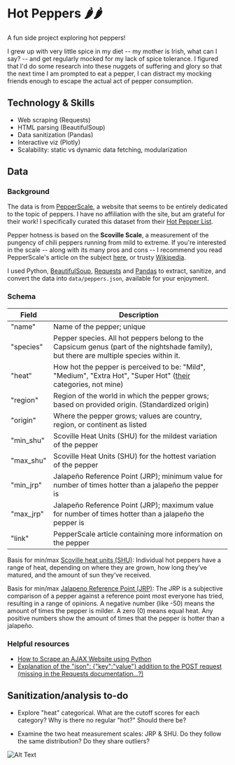 # Hot Peppers 🌶️🌶️

A fun side project exploring hot peppers!

I grew up with very little spice in my diet -- my mother is Irish, what can I say? -- and get regularly mocked for my lack of spice tolerance. I figured that I'd do some research into these nuggets of suffering and glory so that the next time I am prompted to eat a pepper, I can distract my mocking friends enough to escape the actual act of pepper consumption.

## Technology & Skills
- Web scraping (Requests)
- HTML parsing (BeautifulSoup)
- Data sanitization (Pandas)
- Interactive viz (Plotly)
- Scalability: static vs dynamic data fetching, modularization

## Data

### Background

The data is from [PepperScale](https://www.pepperscale.com), a website that seems to be entirely dedicated to the topic of peppers. I have no affiliation with the site, but am grateful for their work! I specifically curated this dataset from their [Hot Pepper List](https://www.pepperscale.com/hot-pepper-list/).

Pepper hotness is based on the **Scoville Scale**, a measurement of the pungency of chili peppers running from mild to extreme. If you're interested in the scale -- along with its many pros and cons -- I recommend you read PepperScale's article on the subject [here](https://www.pepperscale.com/what-is-the-scoville-scale/), or trusty [Wikipedia](https://en.wikipedia.org/wiki/Scoville_scale).

I used Python, [BeautifulSoup](https://www.crummy.com/software/BeautifulSoup/bs4/doc/), [Requests](http://docs.python-requests.org/en/master/) and [Pandas](https://pandas.pydata.org/pandas-docs/stable/) to extract, sanitize, and convert the data into `data/peppers.json`, available for your enjoyment.

### Schema

Field | Description
--- | ---
"name"| Name of the pepper; unique
"species" | Pepper species. All hot peppers belong to the Capsicum genus (part of the nightshade family), but there are multiple species within it.
"heat" | How hot the pepper is perceived to be: "Mild", "Medium", "Extra Hot", "Super Hot" ([their](https://www.pepperscale.com/hot-pepper-list/) categories, not mine)
"region" | Region of the world in which the pepper grows; based on provided origin. (Standardized origin)
"origin" | Where the pepper grows; values are country, region, or continent as listed
"min_shu" | Scoville Heat Units (SHU) for the mildest variation of the pepper
"max_shu" | Scoville Heat Units (SHU) for the hottest variation of the pepper
"min_jrp" | Jalapeño Reference Point (JRP); minimum value for number of times hotter than a jalapeño the pepper is
"max_jrp" | Jalapeño Reference Point (JRP); maximum value for number of times hotter than a jalapeño the pepper is
"link" | PepperScale article containing more information on the pepper

Basis for min/max [Scoville heat units (SHU)](https://www.pepperscale.com/scoville-heat-units/): Individual hot peppers have a range of heat, depending on where they are grown, how long they’ve matured, and the amount of sun they’ve received.

Basis for min/max [Jalapeno Reference Point (JRP)](https://www.pepperscale.com/jalapeno-peppers/): The JRP is a subjective comparison of a pepper against a reference point most everyone has tried, resulting in a range of opinions. A negative number (like -50) means the amount of times the pepper is milder. A zero (0) means equal heat. Any positive numbers show the amount of times that the pepper is hotter than a jalapeño.

### Helpful resources

- [How to Scrape an AJAX Website using Python](https://www.codementor.io/codementorteam/how-to-scrape-an-ajax-website-using-python-qw8fuitvi)
- [Explanation of the "json": {"key":"value"} addition to the POST request (missing in the Requests documentation...?)](https://stackoverflow.com/questions/9733638/post-json-using-python-requests)

## Sanitization/analysis to-do

- Explore "heat" categorical. What are the cutoff scores for each category? Why is there no regular "hot?" Should there be?

- Examine the two heat measurement scales: JRP & SHU. Do they follow the same distribution? Do they share outliers?

![Alt Text](https://media.giphy.com/media/3oriO5w4cPs5SECFmU/giphy.gif)
